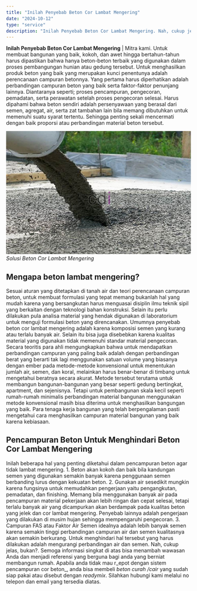 ```yaml
---
title: "Inilah Penyebab Beton Cor Lambat Mengering"
date: "2024-10-12"
type: "service"
description: "Inilah Penyebab Beton Cor Lambat Mengering. Nah, cukup jelas, bukan?. Semoga informasi singkat di atas bisa menambah wawasan Anda dan menjadi referensi yang..."
---
```


**Inilah Penyebab Beton Cor Lambat Mengering** | Mitra kami. Untuk membuat bangunan yang baik, kokoh, dan awet hingga bertahun-tahun harus dipastikan bahwa hanya beton-beton terbaik yang digunakan dalam proses pembangungan hunian atau gedung tersebut. Untuk menghasilkan produk beton yang baik yang merupakan kunci penentunya adalah perencanaan campuran betonnya. Yang pertama harus diperhatikan adalah perbandingan campuran beton yang baik serta faktor-faktor penunjang lainnya. Diantaranya seperti; proses pencampuran, pengecoran, pemadatan, serta perawatan setelah proses pengecoran selesai. Harus dipahami bahwa beton sendiri adalah persenyawaan yang berasal dari semen, agregat, air, serta zat tambahan lain bila memang dibutuhkan untuk memenuhi suatu syarat tertentu. Sehingga penting sekali mencermati dengan baik proporsi atau perbandingan material beton tersebut.

![Solusi Beton Cor Lambat Mengering](/images/blog/penuangan-cor-beton.jpg)
*Solusi Beton Cor Lambat Mengering*

 ## Mengapa beton lambat mengering?
    
Sesuai aturan yang ditetapkan di tanah air dan teori perencanaan campuran beton, untuk membuat formulasi yang tepat memang bukanlah hal yang mudah karena yang bersangkutan harus menguasai disiplin ilmu teknik sipil yang berkaitan dengan teknologi bahan konstruksi. Selain itu perlu dilakukan pula analisa material yang hendak digunakan di laboratorium untuk menguji formulasi beton yang direncanakan.
Umumnya penyebab beton cor lambat mengering adalah karena komposisi semen yang kurang atau terlalu banyak air. Selain itu bisa juga disebebkan karena kualitas material yang digunakan tidak memenuhi standar material pengecoran.
Secara teoritis para ahli mengungkapkan bahwa untuk mendapatkan perbandingan campuran yang paling baik adalah dengan perbandingan berat yang berarti tak lagi menggunakan satuan volume yang biasanya dengan ember pada metode-metode konvensional untuk menentukan jumlah air, semen, dan koral, melainkan harus benar-benar di timbang untuk mengetahui beratnya secara akurat.
Metode tersebut terutama untuk membangun bangunan-bangunan yang besar seperti gedung bertingkat, apartment, dan sejenisnya. Tetapi untuk pembangunan skala kecil seperti rumah-rumah minimalis perbandingan material bangunan menggunakan metode konvensional masih bisa diterima untuk menghasilkan bangungan yang baik. Para tenaga kerja bangunan yang telah berpengalaman pasti mengetahui cara menghasilkan campuran material bangunan yang baik karena kebiasaan.

 ## Pencampuran Beton Untuk Menghindari Beton Cor Lambat Mengering
    
Inilah beberapa hal yang penting diketahui dalam pencampuran beton agar tidak lambat mengering.
1\. Beton akan kokoh dan baik bila kandungan semen yang digunakan semakin banyak karena penggunaan semen berbanding lurus dengan kekuatan beton.
2\. Gunakan air sesedikit mungkin karena fungsinya untuk memudahkan pengerjaan yaitu pengangkutan, pemadatan, dan finishing. Memang bila menggunakan banyak air pada pencampuran material pekerjaan akan lebih ringan dan cepat selesai, tetapi terlalu banyak air yang dicampurkan akan berdampak pada kualitas beton yang jelek dan cor lambat mengering. Penyebab lainnya adalah pengerjaan yang dilakukan di musim hujan sehingga mempengaruhi pengecoran.
3\. Campuran FAS atau Faktor Air Semen idealnya adalah lebih banyak semen karena semakin tinggi perbandingan campuran air dan semen kualitasnya akan semakin berkurang. Untuk menghindari hal tersebut yang harus dilakukan adalah mengurangi perbandingan air dan semen.
Nah, cukup jelas, bukan?. Semoga informasi singkat di atas bisa menambah wawasan Anda dan menjadi referensi yang berguna bagi anda yang berniat membangun rumah. Apabila anda tidak mau r_epot dengan sistem pencampuran cor beton_, anda bisa membeli _beton curah /cair_ yang sudah siap pakai atau disebut dengan _readymix_. Silahkan hubungi kami melalui no telepon dan email yang tersedia diatas.
